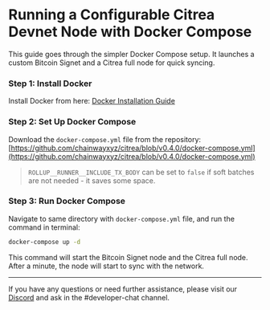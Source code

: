 # Running a Configurable Citrea Devnet Node with Docker Compose

This guide goes through the simpler Docker Compose setup. It launches a custom Bitcoin Signet and a Citrea full node for quick syncing.

### Step 1: Install Docker

Install Docker from here: [Docker Installation Guide](https://docs.docker.com/get-docker/)

### Step 2: Set Up Docker Compose

Download the `docker-compose.yml` file from the repository: [https://github.com/chainwayxyz/citrea/blob/v0.4.0/docker-compose.yml](https://github.com/chainwayxyz/citrea/blob/v0.4.0/docker-compose.yml)

> `ROLLUP__RUNNER__INCLUDE_TX_BODY` can be set to `false` if soft batches are not needed - it saves some space.

### Step 3: Run Docker Compose

Navigate to same directory with `docker-compose.yml` file, and run the command in terminal:

```sh
docker-compose up -d
```

This command will start the Bitcoin Signet node and the Citrea full node. After a minute, the node will start to sync with the network.

-------------------------

If you have any questions or need further assistance, please visit our [Discord](https://discord.gg/citrea) and ask in the #developer-chat channel.